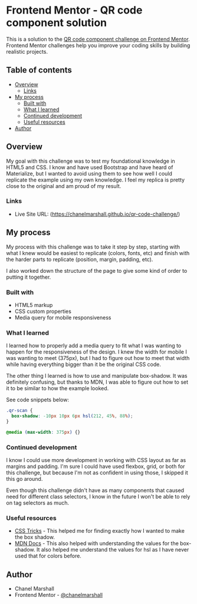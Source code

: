 # Frontend Mentor - QR code component solution

This is a solution to the [QR code component challenge on Frontend Mentor](https://www.frontendmentor.io/challenges/qr-code-component-iux_sIO_H). Frontend Mentor challenges help you improve your coding skills by building realistic projects.

## Table of contents

- [Overview](#overview)
  - [Links](#links)
- [My process](#my-process)
  - [Built with](#built-with)
  - [What I learned](#what-i-learned)
  - [Continued development](#continued-development)
  - [Useful resources](#useful-resources)
- [Author](#author)

## Overview

My goal with this challenge was to test my foundational knowledge in HTML5 and CSS. I know and have used Bootstrap and have heard of Materialize, but I wanted to avoid using them to see how well I could replicate the example using my own knowledge. I feel my replica is pretty close to the original and am proud of my result.

### Links

- Live Site URL: (https://chanelmarshall.github.io/qr-code-challenge/)

## My process

My process with this challenge was to take it step by step, starting with what I knew would be easiest to replicate (colors, fonts, etc) and finish with the harder parts to replicate (position, margin, padding, etc).

I also worked down the structure of the page to give some kind of order to putting it together.

### Built with

- HTML5 markup
- CSS custom properties
- Media query for mobile responsiveness

### What I learned

I learned how to properly add a media query to fit what I was wanting to happen for the responsiveness of the design. I knew the width for mobile I was wanting to meet (375px), but I had to figure out how to meet that width while having everything bigger than it be the original CSS code.

The other thing I learned is how to use and manipulate box-shadow. It was definitely confusing, but thanks to MDN, I was able to figure out how to set it to be similar to how the example looked.

See code snippets below:

```css
.qr-scan {
  box-shadow: -10px 10px 6px hsl(212, 45%, 88%);
}

@media (max-width: 375px) {}
```

### Continued development

I know I could use more development in working with CSS layout as far as margins and padding. I'm sure I could have used flexbox, grid, or both for this challenge, but because I'm not as confident in using those, I skipped it this go around.

Even though this challenge didn't have as many components that caused need for different class selectors, I know in the future I won't be able to rely on tag selectors as much.

### Useful resources

- [CSS Tricks](https://www.css-tricks.com/almanac/properties/b/box-shadow/) - This helped me for finding exactly how I wanted to make the box shadow.
- [MDN Docs](https://www.https://developer.mozilla.org/en-US/) - This also helped with understanding the values for the box-shadow. It also helped me understand the values for hsl as I have never used that for colors before.

## Author

- Chanel Marshall
- Frontend Mentor - [@chanelmarshall](https://www.frontendmentor.io/profile/chanelmarshall)
